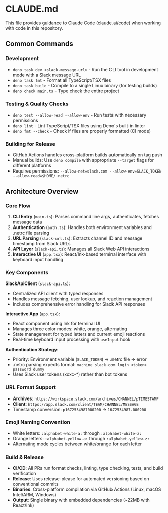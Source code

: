 # CLAUDE.md

This file provides guidance to Claude Code (claude.ai/code) when working with
code in this repository.

## Common Commands

### Development

- `deno task dev <slack-message-url>` - Run the CLI tool in development mode
  with a Slack message URL
- `deno task fmt` - Format all TypeScript/TSX files
- `deno task build` - Compile to a single Linux binary (for testing builds)
- `deno check main.ts` - Type check the entire project

### Testing & Quality Checks

- `deno test --allow-read --allow-env` - Run tests with necessary permissions
- `deno lint` - Lint TypeScript/TSX files using Deno's built-in linter
- `deno fmt --check` - Check if files are properly formatted (CI mode)

### Building for Release

- GitHub Actions handles cross-platform builds automatically on tag push
- Manual builds: Use `deno compile` with appropriate `--target` flags for
  different platforms
- Requires permissions:
  `--allow-net=slack.com --allow-env=SLACK_TOKEN --allow-read=$HOME/.netrc`

## Architecture Overview

### Core Flow

1. **CLI Entry** (`main.ts`): Parses command line args, authenticates, fetches
   message data
2. **Authentication** (`auth.ts`): Handles both environment variables and .netrc
   file parsing
3. **URL Parsing** (`slack-url.ts`): Extracts channel ID and message timestamp
   from Slack URLs
4. **API Layer** (`slack-api.ts`): Manages all Slack Web API interactions
5. **Interactive UI** (`app.tsx`): React/Ink-based terminal interface with
   keyboard input handling

### Key Components

**SlackApiClient** (`slack-api.ts`):

- Centralized API client with typed responses
- Handles message fetching, user lookup, and reaction management
- Includes comprehensive error handling for Slack API responses

**Interactive App** (`app.tsx`):

- React component using Ink for terminal UI
- Manages three color modes: white, orange, alternating
- State management for typed letters and current emoji reactions
- Real-time keyboard input processing with `useInput` hook

**Authentication Strategy**:

- Priority: Environment variable (`SLACK_TOKEN`) → .netrc file → error
- .netrc parsing expects format:
  `machine slack.com login <token> password dummy`
- Uses Slack user tokens (xoxc-*) rather than bot tokens

### URL Format Support

- **Archives**: `https://workspace.slack.com/archives/CHANNEL/pTIMESTAMP`
- **Client**: `https://app.slack.com/client/TEAM/CHANNEL/MESSAGE`
- Timestamp conversion: `p1672534987000200` → `1672534987.000200`

### Emoji Naming Convention

- White letters: `:alphabet-white-a:` through `:alphabet-white-z:`
- Orange letters: `:alphabet-yellow-a:` through `:alphabet-yellow-z:`
- Alternating mode cycles between white/orange for each letter

### Build & Release

- **CI/CD**: All PRs run format checks, linting, type checking, tests, and build
  verification
- **Release**: Uses release-please for automated versioning based on
  conventional commits
- **Binaries**: Cross-platform compilation via GitHub Actions (Linux, macOS
  Intel/ARM, Windows)
- **Output**: Single binary with embedded dependencies (~22MB with React/Ink)
